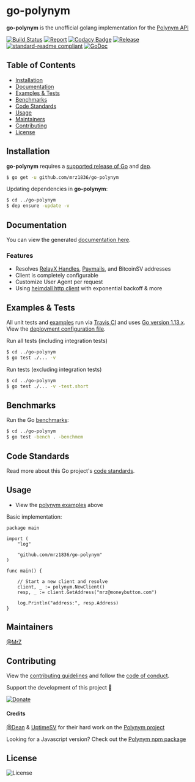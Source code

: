 # go-polynym
**go-polynym** is the unofficial golang implementation for the [Polynym API](https://polynym.io/)

[![Build Status](https://travis-ci.com/mrz1836/go-polynym.svg?branch=master&v=2)](https://travis-ci.com/mrz1836/go-polynym)
[![Report](https://goreportcard.com/badge/github.com/mrz1836/go-polynym?style=flat&v=2)](https://goreportcard.com/report/github.com/mrz1836/go-polynym)
[![Codacy Badge](https://api.codacy.com/project/badge/Grade/85aed3f384894abc958e9fa1e7f2f7ac)](https://www.codacy.com/app/mrz1818/go-polynym?utm_source=github.com&amp;utm_medium=referral&amp;utm_content=mrz1836/go-polynym&amp;utm_campaign=Badge_Grade)
[![Release](https://img.shields.io/github/release-pre/mrz1836/go-polynym.svg?style=flat&v=1)](https://github.com/mrz1836/go-polynym/releases)
[![standard-readme compliant](https://img.shields.io/badge/standard--readme-OK-green.svg?style=flat)](https://github.com/RichardLitt/standard-readme)
[![GoDoc](https://godoc.org/github.com/mrz1836/go-polynym?status.svg&style=flat)](https://godoc.org/github.com/mrz1836/go-polynym)

## Table of Contents
- [Installation](#installation)
- [Documentation](#documentation)
- [Examples & Tests](#examples--tests)
- [Benchmarks](#benchmarks)
- [Code Standards](#code-standards)
- [Usage](#usage)
- [Maintainers](#maintainers)
- [Contributing](#contributing)
- [License](#license)

## Installation

**go-polynym** requires a [supported release of Go](https://golang.org/doc/devel/release.html#policy) and [dep](https://github.com/golang/dep).
```bash
$ go get -u github.com/mrz1836/go-polynym
```

Updating dependencies in **go-polynym**:
```bash
$ cd ../go-polynym
$ dep ensure -update -v
```

## Documentation
You can view the generated [documentation here](https://godoc.org/github.com/mrz1836/go-polynym).

### Features
- Resolves [RelayX Handles](https://relayx.io), [Paymails](https://bsvalias.org/), and BitcoinSV addresses
- Client is completely configurable
- Customize User Agent per request
- Using [heimdall http client](https://github.com/gojek/heimdall) with exponential backoff & more

## Examples & Tests
All unit tests and [examples](polynym_test.go) run via [Travis CI](https://travis-ci.org/mrz1836/go-polynym) and uses [Go version 1.13.x](https://golang.org/doc/go1.13). View the [deployment configuration file](.travis.yml).

Run all tests (including integration tests)
```bash
$ cd ../go-polynym
$ go test ./... -v
```

Run tests (excluding integration tests)
```bash
$ cd ../go-polynym
$ go test ./... -v -test.short
```

## Benchmarks
Run the Go [benchmarks](polynym_test.go):
```bash
$ cd ../go-polynym
$ go test -bench . -benchmem
```

## Code Standards
Read more about this Go project's [code standards](CODE_STANDARDS.md).

## Usage
- View the [polynym examples](#examples--tests) above

Basic implementation:
```golang
package main

import (
	"log"

	"github.com/mrz1836/go-polynym"
)

func main() {

	// Start a new client and resolve
	client, _ := polynym.NewClient()
	resp, _ := client.GetAddress("mrz@moneybutton.com")

	log.Println("address:", resp.Address)
}
```

## Maintainers

[@MrZ](https://github.com/mrz1836)

## Contributing

View the [contributing guidelines](CONTRIBUTING.md) and follow the [code of conduct](CODE_OF_CONDUCT.md).

Support the development of this project 🙏

[![Donate](https://img.shields.io/badge/donate-bitcoin-brightgreen.svg)](https://mrz1818.com/?tab=tips&af=go-polynym)

#### Credits

[@Dean](https://github.com/deanmlittle) & [UptimeSV](https://github.com/uptimesv) for their hard work on the [Polynym project](https://polynym.io/)

Looking for a Javascript version? Check out the [Polynym npm package](https://www.npmjs.com/package/polynym)

## License

![License](https://img.shields.io/github/license/mrz1836/go-polynym.svg?style=flat&v=2)